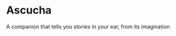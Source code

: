
Ascucha
==================================
A companion that tells you stories in your ear, from its imagination
